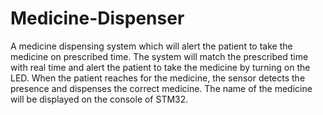 # Medicine-Dispenser

A medicine dispensing system which will alert the patient to take the medicine on prescribed time.
The system will match the prescribed time with real time and alert the patient to take the medicine by turning on the LED. When the patient reaches for the medicine, the sensor detects the presence and dispenses the correct medicine. The name of the medicine will be displayed on the console of STM32.
